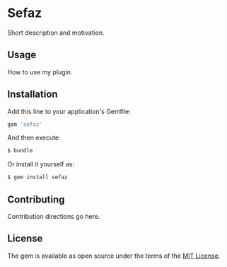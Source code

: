 # Sefaz
Short description and motivation.

## Usage
How to use my plugin.

## Installation
Add this line to your application's Gemfile:

```ruby
gem 'sefaz'
```

And then execute:
```bash
$ bundle
```

Or install it yourself as:
```bash
$ gem install sefaz
```

## Contributing
Contribution directions go here.

## License
The gem is available as open source under the terms of the [MIT License](https://opensource.org/licenses/MIT).
